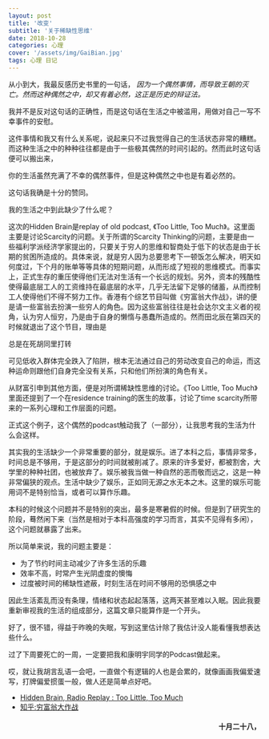 ```yaml
---
layout: post
title: '改变'
subtitle: '关于稀缺性思维'
date: 2018-10-28
categories: 心理
cover: '/assets/img/GaiBian.jpg'
tags: 心理 日记
---
```

从小到大，我最反感历史书里的一句话， *因为一个偶然事情，而导致王朝的灭亡。然而这种偶然之中，却又有着必然，这正是历史的辩证法。*

我并不是反对这句话的正确性，而是这句话在生活之中被滥用，用做对自己一写不幸事件的安慰。

这件事情和我又有什么关系呢，说起来只不过我觉得自己的生活状态非常的糟糕。而这种生活之中的种种往往都是由于一些极其偶然的时间引起的。然而此时这句话便可以搬出来，

<p class='quote'>
你的生活虽然充满了不幸的偶然事件，但是这种偶然之中也是有着必然的。
</p>

这句话我确是十分的赞同。

我的生活之中到此缺少了什么呢？

这次的Hidden Brain是replay of old podcast, 《Too Little, Too Much》。这里面主要是讨论Scarcity的问题。关于所谓的Scarcity Thinking的问题，主要是由一些福利学派经济学家提出的，只要关于穷人的思维和智商处于低下的状态是由于长期的贫困所造成的。具体来说，就是穷人因为总要思考下一顿饭怎么解决，明天如何度过，下个月的账单等等具体的短期问题，从而形成了短视的思维模式。而事实上，正式生存的重压使得他们无法对生活有一个长远的规划。另外，资本的残酷性使得最底层工人的工资维持在最底层的水平，几乎无法留下足够的储蓄，从而控制工人使得他们不得不努力工作。香港有个综艺节目叫做《穷富翁大作战》，讲的便是请一些富翁去扮演一些穷人的角色。因为这些富翁往往是社会达尔文主义者的视角，认为穷人恒穷，乃是由于自身的懒惰与愚蠢所造成的。然而田北辰在第四天的时候就退出了这个节目，理由是

<p class='quote'>
总是在死胡同里打转
</p>

可见低收入群体完全跌入了陷阱，根本无法通过自己的劳动改变自己的命运，而这种运命则跟他们自身完全没有关系，只和他们所扮演的角色有关。

从财富引申到其他方面，便是对所谓稀缺性思维的讨论。《Too Little, Too Much》里面还提到了一个在residence training的医生的故事，讨论了time scarcity所带来的一系列心理和工作层面的问题。

正式这个例子，这个偶然的podcast触动我了（一部分），让我思考我的生活为什么会这样。

其实我的生活缺少一个非常重要的部分，就是娱乐。进了本科之后，事情非常多，时间总是不够用，于是这部分的时间就被削减了。原来的许多爱好，都被割舍，大学里的种种社团，也被放弃了。娱乐被我当做一种自然的恶而敬而远之，这是一种非常偏狭的观点。生活中缺少了娱乐，正如同无源之水无本之木。这里的娱乐可能用词不是特别恰当，或者可以算作乐趣。

本科的时候这个问题并不是特别的突出，最多是寒暑假的时候。但是到了研究生的阶段，蓦然闲下来（当然是相对于本科高强度的学习而言，其实不见得有多闲），这个问题就暴露了出来。

所以简单来说，我的问题主要是：

- 为了节约时间主动减少了许多生活的乐趣
- 效率不高，时常产生光阴虚度的懊悔
- 过度被时间的稀缺性遮蔽，时刻生活在时间不够用的恐惧感之中

因此生活紊乱而没有条理，情绪和状态起起落落，这两天甚至难以入眠。因此我要重新审视我的生活的组成部分，这篇文章只能算作是一个开头。

好了，很不错，得益于昨晚的失眠，写到这里估计除了我估计没人能看懂我想表达些什么。

过了下周要死亡的一周，一定要把我和康明宇同学的Podcast做起来。

哎，就让我胡言乱语一会吧，一直做个有逻辑的人也是会累的，就像画画我偏爱速写，打牌偏爱掼蛋一般，做人还是简单点好吧。

* [Hidden Brain, Radio Replay : Too Little, Too Much](https://pca.st/5ptM)
* [知乎:穷富翁大作战](https://www.zhihu.com/question/20674596/answer/131881820)
<h4 style='text-align:right'>十月二十八，</h4>
